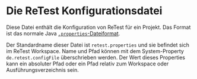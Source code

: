 Die ReTest Konfigurationsdatei
==============================

Diese Datei enthält die Konfiguration von ReTest für ein Projekt.
Das Format ist das normale Java [`.properties`-Dateiformat](https://de.wikipedia.org/wiki/Java-Properties-Datei).

Der Standardname dieser Datei ist `retest.properties` und sie befindet sich im ReTest Workspace.
Name und Pfad können mit dem System-Property `de.retest.configFile` überschrieben werden.
Der Wert dieses Properties kann ein absoluter Pfad oder ein Pfad relativ zum Workspace oder Ausführungsverzeichnis sein.
